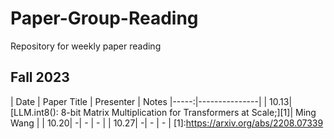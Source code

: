 # Paper-Group-Reading
Repository for weekly paper reading
## Fall 2023
| Date | Paper Title | Presenter | Notes
|-----:|---------------|
|     10.13|[LLM.int8(): 8-bit Matrix Multiplication for Transformers at Scale;][1]| Ming Wang |
|     10.20|               -| - | - |
|     10.27|               -| - | - |
[1]:https://arxiv.org/abs/2208.07339
